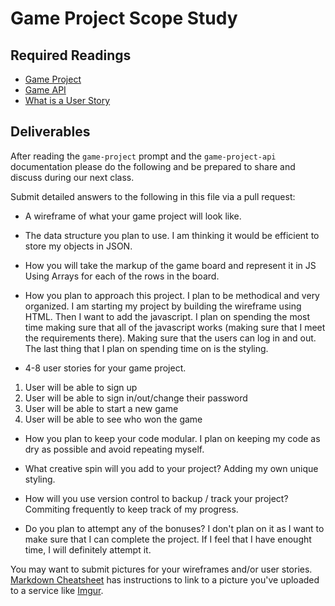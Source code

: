 # Game Project Scope Study

## Required Readings

-   [Game Project](https://github.com/ga-wdi-boston/game-project)
-   [Game API](https://github.com/ga-wdi-boston/game-project-api)
-   [What is a User Story](https://www.mountaingoatsoftware.com/agile/user-stories)

## Deliverables

After reading the `game-project` prompt and the `game-project-api` documentation
please do the following and be prepared to share and discuss during our next
class.

Submit detailed answers to the following in this file via a pull request:

-   A wireframe of what your game project will look like.

-   The data structure you plan to use.
I am thinking it would be efficient to store my objects in JSON.

-   How you will take the markup of the game board and represent it in JS
Using Arrays for each of the rows in the board.

-   How you plan to approach this project.
I plan to be methodical and very organized. I am starting my project by building
the wireframe using HTML. Then I want to add the javascript. I plan on spending
the most time making sure that all of the javascript works (making sure that I meet
the requirements there). Making sure that the users can log in and out. The last thing
that I plan on spending time on is the styling.

-   4-8 user stories for your game project.
1. User will be able to sign up
2. User will be able to sign in/out/change their password
3. User will be able to start a new game
4. User will be able to see who won the game

-   How you plan to keep your code modular.
I plan on keeping my code as dry as possible and avoid repeating myself.

-   What creative spin will you add to your project?
Adding my own unique styling.

-   How will you use version control to backup / track your project?
Commiting frequently to keep track of my progress.

-   Do you plan to attempt any of the bonuses?
I don't plan on it as I want to make sure that I can complete the project. If
I feel that I have enought time, I will definitely attempt it.

You may want to submit pictures for your wireframes and/or user stories.
[Markdown Cheatsheet](https://github.com/adam-p/markdown-here/wiki/Markdown-Cheatsheet)
has instructions to link to a picture you've uploaded to a service like [Imgur](http://imgur.com/).
